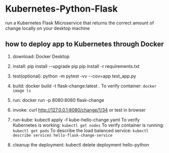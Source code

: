 # Kubernetes-Python-Flask
run a Kubernetes Flask Microservice that returns the correct amount of change locally on your desktop machine

## how to deploy app to Kubernetes through Docker
1. download:
  Docker Desktop

2. install:
  pip install --upgrade pip
  pip install -r requirements.txt

3. test(optional):
  python -m pytest -vv --cov=app test_app.py

4. build:
  docker build -t flask-change:latest .
  To verify container: `docker image ls`

5. run:
  docker run -p 8080:8080 flask-change

6. invoke:
  curl http://127.0.0.1:8080/change/1/34
  or test in browser

7. run-kube:
  kubectl apply -f kube-hello-change.yaml
  To verify Kubernetes is working: `kubectl get nodes`
  To verify container is running: `kubectl get pods`
  To describe the load balanced service: `kubectl describe services hello-flask-change-service`

8. cleanup the deployment:
  kubectl delete deployment hello-python
